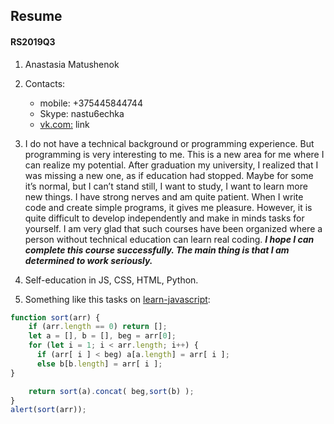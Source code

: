 ## Resume
#### RS2019Q3
1. Anastasia Matushenok
2. Contacts:
    * mobile: +375445844744
    * Skype: nastu6echka
    * [vk.com:](https://vk.com/id31374777) link


3.    I do not have a technical background or programming experience. But programming is very interesting to me. This is a new area for me where I can realize my potential. After graduation my university, I realized that I was missing a new one, as if education had stopped. Maybe for some it’s normal, but I can’t stand still, I want to study, I want to learn more new things. I have strong nerves and am quite patient. When I write code and create simple programs, it gives me pleasure. However, it is quite difficult to develop independently and make in minds tasks for yourself. I am very glad that such courses have been organized where a person without technical education can learn real coding.  ***I hope I can complete this course successfully. The main thing is that I am determined to work seriously.***
4. Self-education in JS, CSS, HTML, Python.
5. Something like this tasks on [learn-javascript](https://learn.javascript.ru):
```javascript
function sort(arr) {
    if (arr.length == 0) return [];
    let a = [], b = [], beg = arr[0];
    for (let i = 1; i < arr.length; i++) { 
      if (arr[ i ] < beg) a[a.length] = arr[ i ];
      else b[b.length] = arr[ i ];
}

    return sort(a).concat( beg,sort(b) );
}
alert(sort(arr));
```
